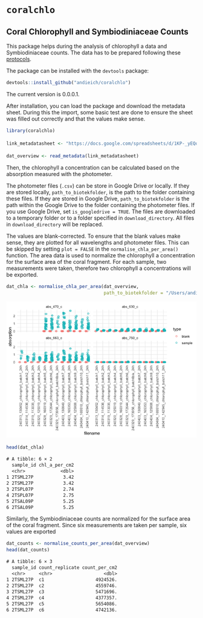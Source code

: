 # `coralchlo`


## Coral Chlorophyll and Symbiodiniaceae Counts

This package helps during the analysis of chlorophyll a data and
Symbiodiniaceae counts. The data has to be prepared following these
[protocols](https://andieich.github.io/coral_chlorophyll_symcounts/).

The package can be installed with the `devtools` package:

``` r
devtools::install_github("andieich/coralchlo")
```

The current version is 0.0.0.1.

After installation, you can load the package and download the metadata
sheet. During this the import, some basic test are done to ensure the
sheet was filled out correctly and that the values make sense.

``` r
library(coralchlo)

link_metadatasheet <- "https://docs.google.com/spreadsheets/d/1KP-_yEQoHC9zHPlVpf3ob9BRJ60qNiGJsdZsO-l3ljw/edit?gid=0#gid=0"

dat_overview <- read_metadata(link_metadatasheet)
```

Then, the chlorophyll a concentration can be calculated based on the
absorption measured with the photometer.

The photometer files (`.csv`) can be store in Google Drive or locally.
If they are stored locally, `path_to_biotekfolder`, is the path to the
folder containing these files. If they are stored in Google Drive,
`path_to_biotekfolder` is the path within the Google Drive to the folder
containing the photometer files. If you use Google Drive, set
`is_googledrive = TRUE`. The files are downloaded to a temporary folder
or to a folder specified in `download_directory`. All files in
`download_directory` will be replaced.

The values are blank-corrected. To ensure that the blank values make
sense, they are plotted for all wavelengths and photometer files. This
can be skipped by setting `plot = FALSE` in the
`normalise_chla_per_area()` function. The area data is used to normalize
the chlorophyll a concentration for the surface area of the coral
fragment. For each sample, two measurements were taken, therefore two
chlorophyll a concentrations will be exported.

``` r
dat_chla <- normalise_chla_per_area(dat_overview,
                                    path_to_biotekfolder = "/Users/andi/Desktop/test_files")
```

![](README_files/figure-commonmark/unnamed-chunk-3-1.png)

``` r
head(dat_chla)
```

    # A tibble: 6 × 2
      sample_id chl_a_per_cm2
      <chr>             <dbl>
    1 2TSML27P           3.42
    2 2TSML27P           3.42
    3 2TSPL07P           2.74
    4 2TSPL07P           2.75
    5 2TSAL09P           5.25
    6 2TSAL09P           5.25

Similarly, the Symbiodiniaceae counts are normalized for the surface
area of the coral fragment. Since six measurements are taken per sample,
six values are exported

``` r
dat_counts <- normalise_counts_per_area(dat_overview)
head(dat_counts)
```

    # A tibble: 6 × 3
      sample_id count_replicate count_per_cm2
      <chr>     <chr>                   <dbl>
    1 2TSML27P  c1                   4924526.
    2 2TSML27P  c2                   4559746.
    3 2TSML27P  c3                   5471696.
    4 2TSML27P  c4                   4377357.
    5 2TSML27P  c5                   5654086.
    6 2TSML27P  c6                   4742136.
